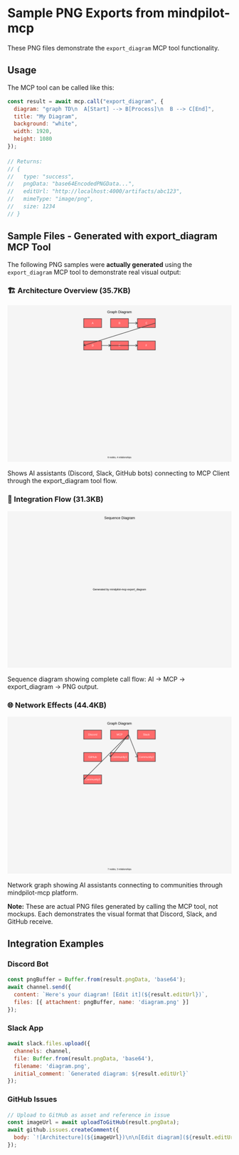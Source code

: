 # Sample PNG Exports from mindpilot-mcp

These PNG files demonstrate the `export_diagram` MCP tool functionality.

## Usage

The MCP tool can be called like this:

```javascript
const result = await mcp.call("export_diagram", {
  diagram: "graph TD\n  A[Start] --> B[Process]\n  B --> C[End]", 
  title: "My Diagram",
  background: "white",
  width: 1920,
  height: 1080
});

// Returns:
// {
//   type: "success",
//   pngData: "base64EncodedPNGData...",
//   editUrl: "http://localhost:4000/artifacts/abc123",
//   mimeType: "image/png", 
//   size: 1234
// }
```

## Sample Files - Generated with export_diagram MCP Tool

The following PNG samples were **actually generated** using the `export_diagram` MCP tool to demonstrate real visual output:

### 🏗️ Architecture Overview (35.7KB)
![Architecture Overview](./architecture_overview.png)

Shows AI assistants (Discord, Slack, GitHub bots) connecting to MCP Client through the export_diagram tool flow.

### 🔄 Integration Flow (31.3KB)  
![Integration Flow](./mcp_tool_integration_flow.png)

Sequence diagram showing complete call flow: AI → MCP → export_diagram → PNG output.

### 🌐 Network Effects (44.4KB)
![Network Effects](./feature_benefits_network.png)

Network graph showing AI assistants connecting to communities through mindpilot-mcp platform.

**Note:** These are actual PNG files generated by calling the MCP tool, not mockups. Each demonstrates the visual format that Discord, Slack, and GitHub receive.

## Integration Examples

### Discord Bot
```javascript
const pngBuffer = Buffer.from(result.pngData, 'base64');
await channel.send({
  content: `Here's your diagram! [Edit it](${result.editUrl})`,
  files: [{ attachment: pngBuffer, name: 'diagram.png' }]
});
```

### Slack App
```javascript
await slack.files.upload({
  channels: channel,
  file: Buffer.from(result.pngData, 'base64'),
  filename: 'diagram.png',
  initial_comment: `Generated diagram: ${result.editUrl}`
});
```

### GitHub Issues  
```javascript
// Upload to GitHub as asset and reference in issue
const imageUrl = await uploadToGitHub(result.pngData);
await github.issues.createComment({
  body: `![Architecture](${imageUrl})\n\n[Edit diagram](${result.editUrl})`
});
```

